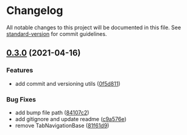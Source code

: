 # Changelog

All notable changes to this project will be documented in this file. See [standard-version](https://github.com/conventional-changelog/standard-version) for commit guidelines.

## [0.3.0](https://github.com/bgrand-ch/nativescript-getters/compare/v0.2.0...v0.3.0) (2021-04-16)


### Features

* add commit and versioning utils ([0f5d811](https://github.com/bgrand-ch/nativescript-getters/commit/0f5d811095d6b1d641132ae5a8285ffd00851ad0))


### Bug Fixes

* add bump file path ([84107c2](https://github.com/bgrand-ch/nativescript-getters/commit/84107c246531e0a0f3e6260df8ccc49103c9e569))
* add gitignore and update readme ([c9a576e](https://github.com/bgrand-ch/nativescript-getters/commit/c9a576ea9fa5726e32c251c87ce0efd0c3877c74))
* remove TabNavigationBase ([81f61d9](https://github.com/bgrand-ch/nativescript-getters/commit/81f61d99d67698f3ca867a894df86d0d48beb1fa))
